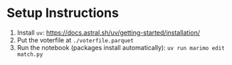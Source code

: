 # Setup Instructions

1. Install `uv`: https://docs.astral.sh/uv/getting-started/installation/
2. Put the voterfile at `./voterfile.parquet`
2. Run the notebook (packages install automatically): `uv run marimo edit match.py`
